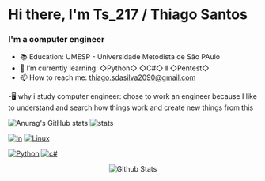 # Hi there, I'm Ts_217 / Thiago Santos 
<h3><p>I'm a computer engineer </p></h3>


- 📚 Education: UMESP - Universidade Metodista de São PAulo
- 📃 I’m currently learning: ◇Python◇  ◇C#◇ ⫴ ◇Pentest◇
- 📫 How to reach me: thiago.sdasilva2090@gmail.com

 -🖥️ why i study computer engineer: chose to work an engineer because I like to understand and search how things work and create new things from this

![Anurag's GitHub stats](https://github-readme-stats.vercel.app/api?username=tss217&show_icons=true&theme=tokyonight)
![stats](https://github-readme-stats.vercel.app/api/top-langs/?username=tss217&theme=blue-green)

[![In](https://img.shields.io/badge/LinkedIn-0077B5?style=for-the-badge&logo=linkedin&logoColor=white)](https://www.linkedin.com/in/thiago-s-silva-aa0b611b9/)
[![Linux](https://img.shields.io/badge/Kali_Linux-557C94?style=for-the-badge&logo=kali-linux&logoColor=white)](https://www.kali.org/)

[![Python](https://img.shields.io/badge/Python-14354C?style=for-the-badge&logo=python&logoColor=white)]()
[![c#](https://img.shields.io/badge/C%23-239120?style=for-the-badge&logo=c-sharp&logoColor=white)]()

<p align="center">
        <img src="https://raw.githubusercontent.com/mayhemantt/mayhemantt/Update/svg/Bottom.svg" alt="Github Stats" />
</p>



